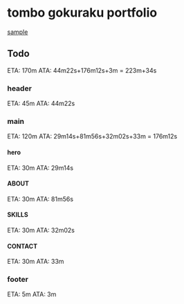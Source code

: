 # tombo gokuraku portfolio

[sample](https://tombo-gokuraku.github.io/portfolio/)

## Todo
ETA: 170m
ATA: 44m22s+176m12s+3m = 223m+34s
### header
ETA: 45m
ATA: 44m22s
### main
ETA: 120m
ATA: 29m14s+81m56s+32m02s+33m = 176m12s
#### hero
ETA: 30m
ATA: 29m14s
#### ABOUT
ETA: 30m
ATA: 81m56s
#### SKILLS
ETA: 30m
ATA: 32m02s
#### CONTACT
ETA: 30m
ATA: 33m
### footer
ETA: 5m
ATA: 3m
